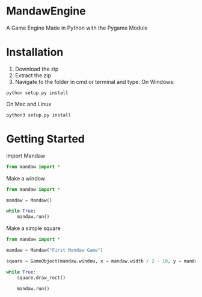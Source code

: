 # MandawEngine
A Game Engine Made in Python with the Pygame Module

# Installation
1) Download the zip
2) Extract the zip
3) Navigate to the folder in cmd or terminal and type:
On Windows:
```
python setup.py install
```
On Mac and Linux
```
python3 setup.py install
```

# Getting Started
import Mandaw
```py
from mandaw import *
```

Make a window
```py
from mandaw import *

mandaw = Mandaw() 

while True:
    mandaw.run()
```
Make a simple square
```py
from mandaw import *

mandaw = Mandaw("First Mandaw Game")

square = GameObject(mandaw.window, x = mandaw.width / 2 - 10, y = mandaw.height / 2 - 10, color = "red", width = 20, height = 20)

while True:
    square.draw_rect()
    
    mandaw.run()
```
